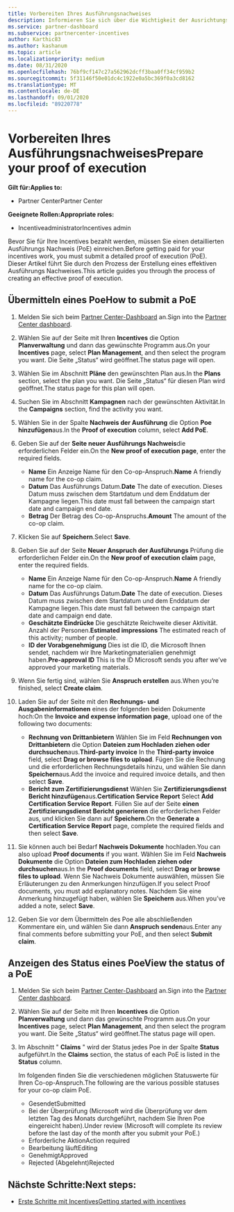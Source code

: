 ```yaml
---
title: Vorbereiten Ihres Ausführungsnachweises
description: Informieren Sie sich über die Wichtigkeit der Ausrichtungs Prüfung (PoE), Zeitachsen, Anzeige Status und Übermittlungs Richtlinien.
ms.service: partner-dashboard
ms.subservice: partnercenter-incentives
author: Karthic83
ms.author: kashanum
ms.topic: article
ms.localizationpriority: medium
ms.date: 08/31/2020
ms.openlocfilehash: 76bf9cf147c27a562962dcff3baa0ff34cf959b2
ms.sourcegitcommit: 5f31146f50e01dc4c1922e0a5bc369f0a3cd8162
ms.translationtype: MT
ms.contentlocale: de-DE
ms.lasthandoff: 09/01/2020
ms.locfileid: "89220778"
---
```

# <a name="prepare-your-proof-of-execution"></a><span data-ttu-id="2167c-103">Vorbereiten Ihres Ausführungsnachweises</span><span class="sxs-lookup"><span data-stu-id="2167c-103">Prepare your proof of execution</span></span>

<span data-ttu-id="2167c-104">**Gilt für:**</span><span class="sxs-lookup"><span data-stu-id="2167c-104">**Applies to:**</span></span>

- <span data-ttu-id="2167c-105">Partner Center</span><span class="sxs-lookup"><span data-stu-id="2167c-105">Partner Center</span></span>

<span data-ttu-id="2167c-106">**Geeignete Rollen:**</span><span class="sxs-lookup"><span data-stu-id="2167c-106">**Appropriate roles:**</span></span>

- <span data-ttu-id="2167c-107">Incentiveadministrator</span><span class="sxs-lookup"><span data-stu-id="2167c-107">Incentives admin</span></span>

<span data-ttu-id="2167c-108">Bevor Sie für Ihre Incentives bezahlt werden, müssen Sie einen detaillierten Ausführungs Nachweis (PoE) einreichen.</span><span class="sxs-lookup"><span data-stu-id="2167c-108">Before getting paid for your incentives work, you must submit a detailed proof of execution (PoE).</span></span> <span data-ttu-id="2167c-109">Dieser Artikel führt Sie durch den Prozess der Erstellung eines effektiven Ausführungs Nachweises.</span><span class="sxs-lookup"><span data-stu-id="2167c-109">This article guides you through the process of creating an effective proof of execution.</span></span>

## <a name="how-to-submit-a-poe"></a><span data-ttu-id="2167c-110">Übermitteln eines Poe</span><span class="sxs-lookup"><span data-stu-id="2167c-110">How to submit a PoE</span></span>

1. <span data-ttu-id="2167c-111">Melden Sie sich beim [Partner Center-Dashboard](https://partner.microsoft.com/dashboard/) an.</span><span class="sxs-lookup"><span data-stu-id="2167c-111">Sign into the [Partner Center dashboard](https://partner.microsoft.com/dashboard/).</span></span>

2. <span data-ttu-id="2167c-112">Wählen Sie auf der Seite mit Ihren **Incentives** die Option **Planverwaltung** und dann das gewünschte Programm aus.</span><span class="sxs-lookup"><span data-stu-id="2167c-112">On your **Incentives** page, select **Plan Management**, and then select the program you want.</span></span> <span data-ttu-id="2167c-113">Die Seite „Status“ wird geöffnet.</span><span class="sxs-lookup"><span data-stu-id="2167c-113">The status page will open.</span></span>

3. <span data-ttu-id="2167c-114">Wählen Sie im Abschnitt **Pläne** den gewünschten Plan aus.</span><span class="sxs-lookup"><span data-stu-id="2167c-114">In the **Plans** section, select the plan you want.</span></span> <span data-ttu-id="2167c-115">Die Seite „Status“ für diesen Plan wird geöffnet.</span><span class="sxs-lookup"><span data-stu-id="2167c-115">The status page for this plan will open.</span></span>

4. <span data-ttu-id="2167c-116">Suchen Sie im Abschnitt **Kampagnen** nach der gewünschten Aktivität.</span><span class="sxs-lookup"><span data-stu-id="2167c-116">In the **Campaigns** section, find the activity you want.</span></span>

5. <span data-ttu-id="2167c-117">Wählen Sie in der Spalte **Nachweis der Ausführung** die Option **Poe hinzufügen**aus.</span><span class="sxs-lookup"><span data-stu-id="2167c-117">In the **Proof of execution** column, select **Add PoE**.</span></span>

6. <span data-ttu-id="2167c-118">Geben Sie auf der **Seite neuer Ausführungs Nachweis**die erforderlichen Felder ein.</span><span class="sxs-lookup"><span data-stu-id="2167c-118">On the **New proof of execution page**, enter the required fields.</span></span>

   - <span data-ttu-id="2167c-119">**Name**  Ein Anzeige Name für den Co-op-Anspruch.</span><span class="sxs-lookup"><span data-stu-id="2167c-119">**Name**  A friendly name for the co-op claim.</span></span>
   - <span data-ttu-id="2167c-120">**Datum**  Das Ausführungs Datum.</span><span class="sxs-lookup"><span data-stu-id="2167c-120">**Date**  The date of execution.</span></span> <span data-ttu-id="2167c-121">Dieses Datum muss zwischen dem Startdatum und dem Enddatum der Kampagne liegen.</span><span class="sxs-lookup"><span data-stu-id="2167c-121">This date must fall between the campaign start date and campaign end date.</span></span>
   - <span data-ttu-id="2167c-122">**Betrag**  Der Betrag des Co-op-Anspruchs.</span><span class="sxs-lookup"><span data-stu-id="2167c-122">**Amount**  The amount of the co-op claim.</span></span>

7. <span data-ttu-id="2167c-123">Klicken Sie auf **Speichern**.</span><span class="sxs-lookup"><span data-stu-id="2167c-123">Select **Save**.</span></span>

8. <span data-ttu-id="2167c-124">Geben Sie auf der Seite **Neuer Anspruch der Ausführungs** Prüfung die erforderlichen Felder ein.</span><span class="sxs-lookup"><span data-stu-id="2167c-124">On the **New proof of execution claim** page, enter the required fields.</span></span>

   - <span data-ttu-id="2167c-125">**Name**  Ein Anzeige Name für den Co-op-Anspruch.</span><span class="sxs-lookup"><span data-stu-id="2167c-125">**Name**  A friendly name for the co-op claim.</span></span>
   - <span data-ttu-id="2167c-126">**Datum**  Das Ausführungs Datum.</span><span class="sxs-lookup"><span data-stu-id="2167c-126">**Date**  The date of execution.</span></span> <span data-ttu-id="2167c-127">Dieses Datum muss zwischen dem Startdatum und dem Enddatum der Kampagne liegen.</span><span class="sxs-lookup"><span data-stu-id="2167c-127">This date must fall between the campaign start date and campaign end date.</span></span>
   - <span data-ttu-id="2167c-128">**Geschätzte Eindrücke**   Die geschätzte Reichweite dieser Aktivität. Anzahl der Personen.</span><span class="sxs-lookup"><span data-stu-id="2167c-128">**Estimated impressions**   The estimated reach of this activity; number of people.</span></span>
   - <span data-ttu-id="2167c-129">**ID der Vorabgenehmigung**   Dies ist die ID, die Microsoft Ihnen sendet, nachdem wir Ihre Marketingmaterialien genehmigt haben.</span><span class="sxs-lookup"><span data-stu-id="2167c-129">**Pre-approval ID**   This is the ID Microsoft sends you after we’ve approved your marketing materials.</span></span>

9. <span data-ttu-id="2167c-130">Wenn Sie fertig sind, wählen Sie **Anspruch erstellen** aus.</span><span class="sxs-lookup"><span data-stu-id="2167c-130">When you’re finished, select **Create claim**.</span></span>

10. <span data-ttu-id="2167c-131">Laden Sie auf der Seite mit den **Rechnungs- und Ausgabeninformationen** eines der folgenden beiden Dokumente hoch:</span><span class="sxs-lookup"><span data-stu-id="2167c-131">On the **Invoice and expense information page**, upload one of the following two documents:</span></span>
    - <span data-ttu-id="2167c-132">**Rechnung von Drittanbietern**  Wählen Sie im Feld **Rechnungen von Drittanbietern** die Option **Dateien zum Hochladen ziehen oder durchsuchen**aus.</span><span class="sxs-lookup"><span data-stu-id="2167c-132">**Third-party invoice**  In the **Third-party invoice** field, select **Drag or browse files to upload**.</span></span> <span data-ttu-id="2167c-133">Fügen Sie die Rechnung und die erforderlichen Rechnungsdetails hinzu, und wählen Sie dann **Speichern**aus.</span><span class="sxs-lookup"><span data-stu-id="2167c-133">Add the invoice and required invoice details, and then select **Save**.</span></span>
    - <span data-ttu-id="2167c-134">**Bericht zum Zertifizierungsdienst**  Wählen Sie **Zertifizierungsdienst Bericht hinzufügen**aus.</span><span class="sxs-lookup"><span data-stu-id="2167c-134">**Certification Service Report**  Select **Add Certification Service Report**.</span></span> <span data-ttu-id="2167c-135">Füllen Sie auf der Seite **einen Zertifizierungsdienst Bericht generieren** die erforderlichen Felder aus, und klicken Sie dann auf **Speichern**.</span><span class="sxs-lookup"><span data-stu-id="2167c-135">On the **Generate a Certification Service Report** page, complete the required fields and then select **Save**.</span></span>

11. <span data-ttu-id="2167c-136">Sie können auch bei Bedarf **Nachweis Dokumente** hochladen.</span><span class="sxs-lookup"><span data-stu-id="2167c-136">You can also upload **Proof documents** if you want.</span></span> <span data-ttu-id="2167c-137">Wählen Sie im Feld **Nachweis Dokumente** die Option **Dateien zum Hochladen ziehen oder durchsuchen**aus.</span><span class="sxs-lookup"><span data-stu-id="2167c-137">In the **Proof documents** field, select **Drag or browse files to upload**.</span></span> <span data-ttu-id="2167c-138">Wenn Sie Nachweis Dokumente auswählen, müssen Sie Erläuterungen zu den Anmerkungen hinzufügen.</span><span class="sxs-lookup"><span data-stu-id="2167c-138">If you select Proof documents, you must add explanatory notes.</span></span> <span data-ttu-id="2167c-139">Nachdem Sie eine Anmerkung hinzugefügt haben, wählen Sie **Speichern** aus.</span><span class="sxs-lookup"><span data-stu-id="2167c-139">When you’ve added a note, select **Save**.</span></span>

12. <span data-ttu-id="2167c-140">Geben Sie vor dem Übermitteln des Poe alle abschließenden Kommentare ein, und wählen Sie dann **Anspruch senden**aus.</span><span class="sxs-lookup"><span data-stu-id="2167c-140">Enter any final comments before submitting your PoE, and then select **Submit claim**.</span></span>

## <a name="view-the-status-of-a-poe"></a><span data-ttu-id="2167c-141">Anzeigen des Status eines Poe</span><span class="sxs-lookup"><span data-stu-id="2167c-141">View the status of a PoE</span></span>

1. <span data-ttu-id="2167c-142">Melden Sie sich beim [Partner Center-Dashboard](https://partner.microsoft.com/dashboard/) an.</span><span class="sxs-lookup"><span data-stu-id="2167c-142">Sign into the [Partner Center dashboard](https://partner.microsoft.com/dashboard/).</span></span>

2. <span data-ttu-id="2167c-143">Wählen Sie auf der Seite mit Ihren **Incentives** die Option **Planverwaltung** und dann das gewünschte Programm aus.</span><span class="sxs-lookup"><span data-stu-id="2167c-143">On your **Incentives** page, select **Plan Management**, and then select the program you want.</span></span> <span data-ttu-id="2167c-144">Die Seite „Status“ wird geöffnet.</span><span class="sxs-lookup"><span data-stu-id="2167c-144">The status page will open.</span></span>

3. <span data-ttu-id="2167c-145">Im Abschnitt " **Claims** " wird der Status jedes Poe in der Spalte **Status** aufgeführt.</span><span class="sxs-lookup"><span data-stu-id="2167c-145">In the **Claims** section, the status of each PoE is listed in the **Status** column.</span></span>

   <span data-ttu-id="2167c-146">Im folgenden finden Sie die verschiedenen möglichen Statuswerte für Ihren Co-op-Anspruch.</span><span class="sxs-lookup"><span data-stu-id="2167c-146">The following are the various possible statuses for your co-op claim PoE.</span></span>

   - <span data-ttu-id="2167c-147">Gesendet</span><span class="sxs-lookup"><span data-stu-id="2167c-147">Submitted</span></span>
   - <span data-ttu-id="2167c-148">Bei der Überprüfung (Microsoft wird die Überprüfung vor dem letzten Tag des Monats durchgeführt, nachdem Sie Ihren Poe eingereicht haben).</span><span class="sxs-lookup"><span data-stu-id="2167c-148">Under review (Microsoft will complete its review before the last day of the month after you submit your PoE.)</span></span>
   - <span data-ttu-id="2167c-149">Erforderliche Aktion</span><span class="sxs-lookup"><span data-stu-id="2167c-149">Action required</span></span>
   - <span data-ttu-id="2167c-150">Bearbeitung läuft</span><span class="sxs-lookup"><span data-stu-id="2167c-150">Editing</span></span>
   - <span data-ttu-id="2167c-151">Genehmigt</span><span class="sxs-lookup"><span data-stu-id="2167c-151">Approved</span></span>
   - <span data-ttu-id="2167c-152">Rejected (Abgelehnt)</span><span class="sxs-lookup"><span data-stu-id="2167c-152">Rejected</span></span>

## <a name="next-steps"></a><span data-ttu-id="2167c-153">Nächste Schritte:</span><span class="sxs-lookup"><span data-stu-id="2167c-153">Next steps:</span></span>

- [<span data-ttu-id="2167c-154">Erste Schritte mit Incentives</span><span class="sxs-lookup"><span data-stu-id="2167c-154">Getting started with incentives</span></span>](incentives-get-started-intro.md)